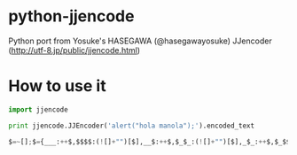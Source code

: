 # python-jjencode
Python port from Yosuke's HASEGAWA (@hasegawayosuke) JJencoder (http://utf-8.jp/public/jjencode.html)

# How to use it
```python
import jjencode

print jjencode.JJEncoder('alert("hola manola");').encoded_text

$=~[];$={___:++$,$$$$:(![]+"")[$],__$:++$,$_$_:(![]+"")[$],_$_:++$,$_$$:({}+"")[$],$$_$:($[$]+"")[$],_$$:++$,$$$_:(!""+"")[$],$__:++$,$_$:++$,$$__:({}+"")[$],$$_:++$,$$$:++$,$___:++$,$__$:++$};$.$_=($.$_=$+"")[$.$_$]+($._$=$.$_[$.__$])+($.$$=($.$+"")[$.__$])+((!$)+"")[$._$$]+($.__=$.$_[$.$$_])+($.$=(!""+"")[$.__$])+($._=(!""+"")[$._$_])+$.$_[$.$_$]+$.__+$._$+$.$;$.$$=$.$+(!""+"")[$._$$]+$.__+$._+$.$+$.$$;$.$=($.___)[$.$_][$.$_];$.$($.$($.$$+"\""+$.$_$_+(![]+"")[$._$_]+$.$$$_+"\\"+$.__$+$.$$_+$._$_+$.__+"(\\\"\\"+$.__$+$.$_$+$.___+$._$+(![]+"")[$._$_]+$.$_$_+"\\"+$.$__+$.___+"\\"+$.__$+$.$_$+$.$_$+$.$_$_+"\\"+$.__$+$.$_$+$.$$_+$._$+(![]+"")[$._$_]+$.$_$_+"\\\");"+"\"")())();
```
